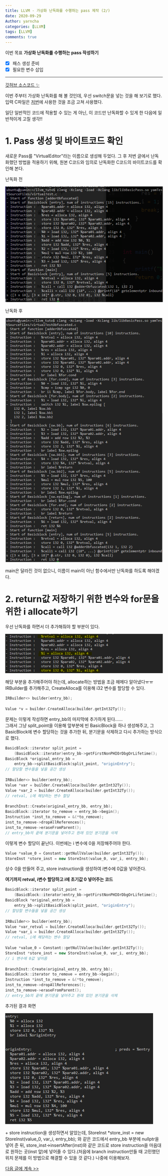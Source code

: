 ```yaml
---
title: LLVM - 가상화 난독화를 수행하는 pass 제작 (2/)
date: 2020-09-29
Author: yarncha
categories: [LLVM]
tags: [LLVM]
comments: true
---
```


이번 목표
**가상화 난독화를 수행하는 pass 작성하기**

-   [x] 패스 생성 준비
-   [x] 필요한 변수 삽입

* * *

[깃허브 소스코드 ✨](https://github.com/yarncha/llvm/blob/main/VirtualEditor/VirtualEditor.cpp)

이번 주부터 가상화 난독화를 해 볼 것인데, 우선 switch문을 넣는 것을 해 보기로 했다.
입력 C파일은 [저번](https://yarncha.github.io/posts/17/)에 사용한 것을 조금 고쳐 사용했다.

일단 일반적인 코드에 적용할 수 있는 게 아닌, 이 코드만 난독화할 수 있게 한 다음에 일반적이게 고칠 생각!!

# 1. Pass 생성 및 바이트코드 확인

새로운 Pass를 "VirtualEditor"라는 이름으로 생성해 두었다. 그 후 저번 글에서 난독화했던 방법을 적용하기 위해, 원본 C코드와 임의로 난독화한 C코드의 바이트코드를 확인해 본다.

난독화 전

![img](\images\18_01.png)

난독화 후

![img](\images\18_02.png)

main은 달라진 것이 없으니, 이름이 main이 아닌 함수에서만 난독화를 하도록 해야겠다.

# 2. return값 저장하기 위한 변수와 for문을 위한 i allocate하기

우선 난독화를 하면서 더 추가해줘야 할 부분이 있다.

![img](\images\18_03.png)

해당 부분을 추가해주어야 하는데, allocate하는 방법을 조금 헤메다 알아냈다ㅠㅠ
IRBuilder를 추가해주고, CreateAlloca를 이용해 i32 변수를 할당할 수 있다.

```cpp
IRBuilder<> builder(entry_bb);

Value *v = builder.CreateAlloca(builder.getInt32Ty());
```

문제는 이렇게 작성하면 entry_bb의 마지막에 추가하게 된다......  
그래서 그냥 split_point을 이용해 앞부분에 빈 BasicBlock을 하나 생성해주고, 그 BasicBlock에 변수 할당하는 것을 추가한 뒤, 분기문을 삭제하고 다시 추가하는 방식으로 했다.

```cpp
BasicBlock::iterator split_point =
    (BasicBlock::iterator)entry_bb->getFirstNonPHIOrDbgOrLifetime();
BasicBlock *original_entry_bb =
    entry_bb->splitBasicBlock(split_point, "originEntry");
// 할당할 변수들을 넣을 공간 생성

IRBuilder<> builder(entry_bb);
Value *var = builder.CreateAlloca(builder.getInt32Ty());
Value *var_2 = builder.CreateAlloca(builder.getInt32Ty());
// retval, i에 해당하는 변수 할당

BranchInst::Create(original_entry_bb, entry_bb);
BasicBlock::iterator to_remove = entry_bb->begin();
Instruction *inst_to_remove = &(*to_remove);
inst_to_remove->dropAllReferences();
inst_to_remove->eraseFromParent();
// entry_bb의 끝에 분기문을 넣어주고 원래 있던 분기문을 삭제
```

이렇게 변수 할당이 끝난다. 이번에는 i 변수에 0을 저장해주어야 한다.

```cpp
Value *value_0 = Constant::getNullValue(builder.getInt32Ty());
StoreInst *store_inst = new StoreInst(value_0, var_i, entry_bb);
```

상수 0을 만들어 주고, store instruction을 생성하여 i변수에 0값을 넣어준다.  

**여기까지 retval, i변수 할당하고 i에 초기값 0 넣어주는 코드**

```cpp
BasicBlock::iterator split_point =
    (BasicBlock::iterator)entry_bb->getFirstNonPHIOrDbgOrLifetime();
BasicBlock *original_entry_bb =
    entry_bb->splitBasicBlock(split_point, "originEntry");
// 할당할 변수들을 넣을 공간 생성

IRBuilder<> builder(entry_bb);
Value *var_retval = builder.CreateAlloca(builder.getInt32Ty());
Value *var_i = builder.CreateAlloca(builder.getInt32Ty());
// retval, i에 해당하는 변수 할당

Value *value_0 = Constant::getNullValue(builder.getInt32Ty());
StoreInst *store_inst = new StoreInst(value_0, var_i, entry_bb);
// i 변수에 0값 넣어줌

BranchInst::Create(original_entry_bb, entry_bb);
BasicBlock::iterator to_remove = entry_bb->begin();
Instruction *inst_to_remove = &(*to_remove);
inst_to_remove->dropAllReferences();
inst_to_remove->eraseFromParent();
// entry_bb의 끝에 분기문을 넣어주고 원래 있던 분기문을 삭제
```

추가된 결과 화면

![img](\images\18_04.png)

\+ store instruction을 생성하면서 알았는데, StoreInst \*store_inst = new StoreInst(value_0, var_i, entry_bb); 와 같은 코드에서 entry_bb 부분에 nullptr을 넣어 준 뒤, store_inst->insertAfter(inst)와 같은 코드로 store instruction을 마음대로 원하는 곳(inst 앞)에 넣어줄 수 있다.(처음에 branch instruction만들 때 고민했던 위치 문제를 이 방법으로 해결할 수 있을 것 같다.) 나중에 이용해보자.

[다음 글에 계속 >>](https://yarncha.github.io/posts/19/)

<!-- References -->
